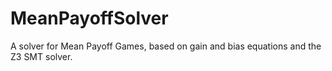 # MeanPayoffSolver
A solver for Mean Payoff Games, based on gain and bias equations and the Z3 SMT solver.
